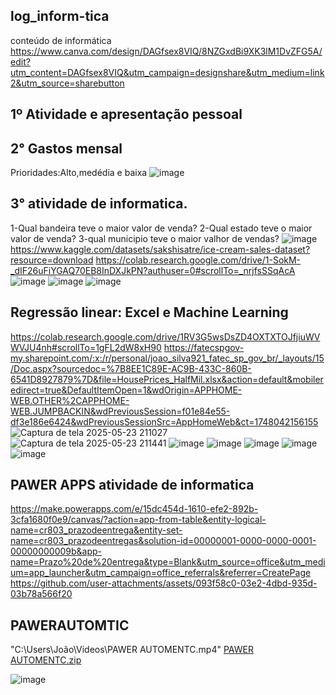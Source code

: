 ## log_inform-tica
conteúdo de informática
https://www.canva.com/design/DAGfsex8VIQ/8NZGxdBi9XK3lM1DvZFG5A/edit?utm_content=DAGfsex8VIQ&utm_campaign=designshare&utm_medium=link2&utm_source=sharebutton

## 1º Atividade e apresentação pessoal
## 2° Gastos mensal
Prioridades:Alto,medédia e baixa
![image](https://github.com/user-attachments/assets/94cd5eb4-da56-4657-88bb-b50695a81e1e)

## 3° atividade de informatica.
1-Qual bandeira teve o maior valor de venda?
2-Qual estado teve o maior valor de venda?
3-qual municipio teve o maior valhor de vendas?
![image](https://github.com/user-attachments/assets/312c690e-640f-4625-9a33-249561229cc4)
https://www.kaggle.com/datasets/sakshisatre/ice-cream-sales-dataset?resource=download
https://colab.research.google.com/drive/1-SokM-_dIF26uFiYGAQ70EB8InDXJkPN?authuser=0#scrollTo=_nrjfsSSqAcA
![image](https://github.com/user-attachments/assets/1a6ae16e-9843-4bbb-bc46-cd14baf3adeb)
![image](https://github.com/user-attachments/assets/3ea533cf-cf70-4498-b2f4-ad3a8b99129a)
![image](https://github.com/user-attachments/assets/80485ffc-594a-41f7-8df0-8f4a5739596a)

## Regressão linear: Excel e Machine Learning
https://colab.research.google.com/drive/1RV3G5wsDsZD4OXTXTOJfjiuWVWVJU4nh#scrollTo=1gFL2dW8xH90
https://fatecspgov-my.sharepoint.com/:x:/r/personal/joao_silva921_fatec_sp_gov_br/_layouts/15/Doc.aspx?sourcedoc=%7B8EE1C89E-AC9B-433C-860B-6541D8927879%7D&file=HousePrices_HalfMil.xlsx&action=default&mobileredirect=true&DefaultItemOpen=1&wdOrigin=APPHOME-WEB.OTHER%2CAPPHOME-WEB.JUMPBACKIN&wdPreviousSession=f01e84e55-df3e186e6424&wdPreviousSessionSrc=AppHomeWeb&ct=1748042156155
![Captura de tela 2025-05-23 211027](https://github.com/user-attachments/assets/8537199b-de5f-4319-840d-ad7b9ad486dd)
![Captura de tela 2025-05-23 211441](https://github.com/user-attachments/assets/afe4c209-0baa-4845-8eb2-682a70ab20f4)
![image](https://github.com/user-attachments/assets/9c99e212-efe6-4f62-893e-a40c3c25951a)
![image](https://github.com/user-attachments/assets/e4ab8613-d6c7-4719-b933-4497fcfe09e2)
![image](https://github.com/user-attachments/assets/61574e04-2880-4d25-978d-c4a894155cea)
![image](https://github.com/user-attachments/assets/fec60a5b-9508-46f0-a70d-8f95edf94c92)
![image](https://github.com/user-attachments/assets/f0e353d8-34b9-4272-9079-035fd49f6a94)

## PAWER APPS atividade de informatica
https://make.powerapps.com/e/15dc454d-1610-efe2-892b-3cfa1680f0e9/canvas/?action=app-from-table&entity-logical-name=cr803_prazodeentrega&entity-set-name=cr803_prazodeentregas&solution-id=00000001-0000-0000-0001-00000000009b&app-name=Prazo%20de%20entrega&type=Blank&utm_source=office&utm_medium=app_launcher&utm_campaign=office_referrals&referrer=CreatePage
https://github.com/user-attachments/assets/093f58c0-03e2-4dbd-935d-03b78a566f20

## PAWERAUTOMTIC
"C:\Users\João\Videos\PAWER AUTOMENTC.mp4"
[PAWER AUTOMENTC.zip](https://github.com/user-attachments/files/20642182/PAWER.AUTOMENTC.zip)

![image](https://github.com/user-attachments/assets/5ab2d4f7-72aa-4e5a-bf0d-2259789b91d2)




